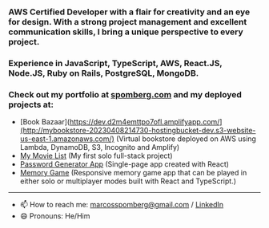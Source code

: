### AWS Certified Developer with a flair for creativity and an eye for design. With a strong project management and excellent communication skills, I bring a unique perspective to every project. 

### Experience in JavaScript, TypeScript, AWS, React.JS, Node.JS, Ruby on Rails, PostgreSQL, MongoDB.

### Check out my portfolio at [spomberg.com](https://spomberg.com) and my deployed projects at: 

- [Book Bazaar](https://dev.d2m4emttpo7ofl.amplifyapp.com/](http://mybookstore-20230408214730-hostingbucket-dev.s3-website-us-east-1.amazonaws.com/) (Virtual bookstore deployed on AWS using Lambda, DynamoDB, S3, Incognito and Amplify)
- [My Movie List](https://mymovielist.ca) (My first solo full-stack project)
- [Password Generator App](https://password-generator.spomberg.com) (Single-page app created with React)
- [Memory Game](https://memory.spomberg.com) (Responsive memory game app that can be played in either solo or multiplayer modes built with React and TypeScript.)

---

- 📫 How to reach me: <marcosspomberg@gmail.com> / [LinkedIn](https://www.linkedin.com/in/marcos-spomberg)
- 😄 Pronouns: He/Him
